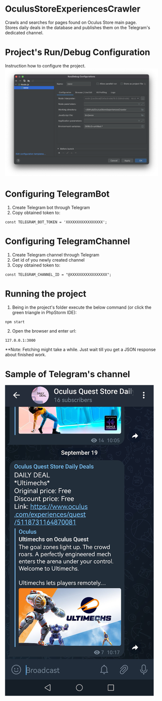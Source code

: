 # OculusStoreExperiencesCrawler

Crawls and searches for pages found on Oculus Store main page.<br>
Stores daily deals in the database and publishes them on the Telegram's dedicated channel.

# Project's Run/Debug Configuration

Instruction how to configure the project.
![pictures/run_debug_configuration.png](pictures/run_debug_configuration.png)

# Configuring  TelegramBot

1. Create Telegram bot through Telegram
1. Copy obtained token to:

```
const TELEGRAM_BOT_TOKEN = 'XXXXXXXXXXXXXXXXX';
```

# Configuring TelegramChannel

1. Create Telegram channel through Telegram
1. Get id of you newly created channel
1. Copy obtained token to:

```
const TELEGRAM_CHANNEL_ID = "@XXXXXXXXXXXXXXXXX";
```

# Running the project

1. Being in the project's folder execute the below command (or click the green triangle in PhpStorm IDE):

```
npm start
```

2. Open the browser and enter url:

```
127.0.0.1:3000
```

**Note: Fetching might take a while. Just wait till you get a JSON response about finished work.

# Sample of  Telegram's channel

![pictures/telegram_channel.jpg](pictures/telegram_channel.jpg)